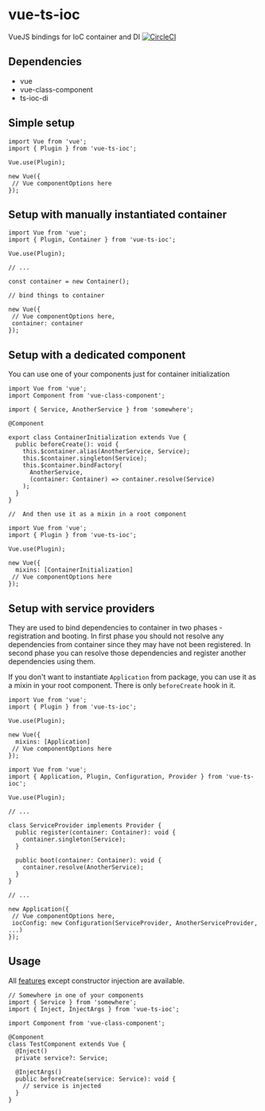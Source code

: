 # vue-ts-ioc
VueJS bindings for IoC container and DI
[![CircleCI](https://circleci.com/gh/glebivanov816/vue-ts-ioc.svg?style=svg)](https://circleci.com/gh/glebivanov816/vue-ts-ioc)

## Dependencies
- vue
- vue-class-component
- ts-ioc-di

## Simple setup
```
import Vue from 'vue';
import { Plugin } from 'vue-ts-ioc';

Vue.use(Plugin);

new Vue({
 // Vue componentOptions here
});
```


## Setup with manually instantiated container
```
import Vue from 'vue';
import { Plugin, Container } from 'vue-ts-ioc';

Vue.use(Plugin);

// ...

const container = new Container();

// bind things to container

new Vue({
 // Vue componentOptions here,
 container: container
});
```

## Setup with a dedicated component

You can use one of your components just for container initialization
```
import Vue from 'vue';
import Component from 'vue-class-component';

import { Service, AnotherService } from 'somewhere';

@Component

export class ContainerInitialization extends Vue {
  public beforeCreate(): void {
    this.$container.alias(AnotherService, Service);
    this.$container.singleton(Service);
    this.$container.bindFactory(
      AnotherService, 
      (container: Container) => container.resolve(Service)
    );
  }
}

//  And then use it as a mixin in a root component

import Vue from 'vue';
import { Plugin } from 'vue-ts-ioc';

Vue.use(Plugin);

new Vue({
  mixins: [ContainerInitialization]
 // Vue componentOptions here
});
```

## Setup with service providers
They are used to bind dependencies to container in two phases - registration and booting.
In first phase you should not resolve any dependencies from container since they may have not been registered.
In second phase you can resolve those dependencies and register another dependencies using them.

If you don't want to instantiate `Application` from package, you can use it as a mixin in your root component.
There is only `beforeCreate` hook in it.

```
import Vue from 'vue';
import { Plugin } from 'vue-ts-ioc';

Vue.use(Plugin);

new Vue({
  mixins: [Application]
 // Vue componentOptions here
});
```

```
import Vue from 'vue';
import { Application, Plugin, Configuration, Provider } from 'vue-ts-ioc';

Vue.use(Plugin);

// ...

class ServiceProvider implements Provider {
  public register(container: Container): void {
    container.singleton(Service);
  }

  public boot(container: Container): void {
    container.resolve(AnotherService);
  }
}

// ...

new Application({
 // Vue componentOptions here,
 iocConfig: new Configuration(ServiceProvider, AnotherServiceProvider, ...)
});
```

## Usage
All [features](https://npmjs.com/package/ts-ioc-di) except constructor injection are available. 
```
// Somewhere in one of your components
import { Service } from 'somewhere';
import { Inject, InjectArgs } from 'vue-ts-ioc';

import Component from 'vue-class-component';

@Component
class TestComponent extends Vue {
  @Inject()
  private service?: Service;

  @InjectArgs()
  public beforeCreate(service: Service): void {
    // service is injected
  }
}
```
